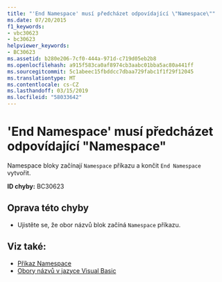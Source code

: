 ```yaml
---
title: "'End Namespace' musí předcházet odpovídající \"Namespace\""
ms.date: 07/20/2015
f1_keywords:
- vbc30623
- bc30623
helpviewer_keywords:
- BC30623
ms.assetid: b280e206-7cf0-444a-971d-c719d05eb2b8
ms.openlocfilehash: a915f583ca0af8974cb3aabc01bba5ac80a441ff
ms.sourcegitcommit: 5c1abeec15fbddcc7dbaa729fabc1f1f29f12045
ms.translationtype: MT
ms.contentlocale: cs-CZ
ms.lasthandoff: 03/15/2019
ms.locfileid: "58033642"
---
```

# <a name="end-namespace-must-be-preceded-by-a-matching-namespace"></a>'End Namespace' musí předcházet odpovídající "Namespace"
Namespace bloky začínají `Namespace` příkazu a končit `End Namespace` vytvořit.  
  
 **ID chyby:** BC30623  
  
## <a name="to-correct-this-error"></a>Oprava této chyby  
  
-   Ujistěte se, že obor názvů blok začíná `Namespace` příkazu.  
  
## <a name="see-also"></a>Viz také:

- [Příkaz Namespace](../../visual-basic/language-reference/statements/namespace-statement.md)
- [Obory názvů v jazyce Visual Basic](../../visual-basic/programming-guide/program-structure/namespaces.md)
